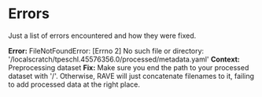 # Errors
Just a list of errors encountered and how they were fixed.

**Error:** FileNotFoundError: [Errno 2] No such file or directory: '/localscratch/tpeschl.45576356.0/processed/metadata.yaml'
**Context:** Preprocessing dataset
**Fix:** Make sure you end the path to your processed dataset with '/'. Otherwise, RAVE will just concatenate filenames to it, failing to add processed data at the right place.